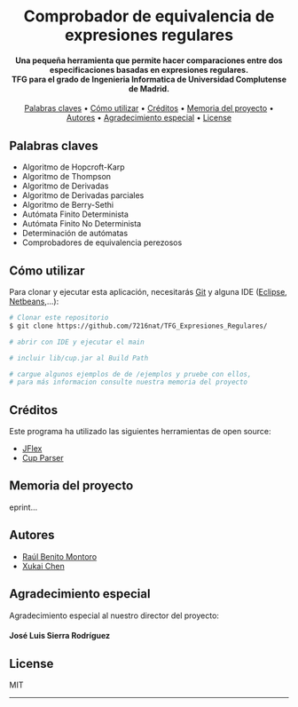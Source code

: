<h1 align="center">
  Comprobador de equivalencia de expresiones regulares
  <br>
</h1>

<h4 align="center">Una pequeña herramienta que permite hacer comparaciones entre dos especificaciones basadas en expresiones regulares. <br> TFG para el grado de Ingenieria Informatica de Universidad Complutense de Madrid.</h4>

<p align="center">
  <a href="#palabras-claves">Palabras claves</a> •
  <a href="#cómo-utilizar">Cómo utilizar</a> •
  <a href="#créditos">Créditos</a> •
  <a href="#memoria-del-proyecto">Memoria del proyecto</a> •
  <a href="#autores">Autores</a> •
  <a href="#agradecimiento-especial">Agradecimiento especial</a> •
  <a href="#license">License</a>
</p>

## Palabras claves

* Algoritmo de Hopcroft-Karp
* Algoritmo de Thompson
* Algoritmo de Derivadas
* Algoritmo de Derivadas parciales
* Algoritmo de Berry-Sethi
* Autómata Finito Determinista
* Autómata Finito No Determinista
* Determinación de autómatas
* Comprobadores de equivalencia perezosos


## Cómo utilizar

Para clonar y ejecutar esta aplicación, necesitarás [Git](https://git-scm.com) y alguna IDE ([Eclipse](https://www.eclipse.org/downloads/), [Netbeans](https://netbeans.apache.org/download/index.html),...):

```bash
# Clonar este repositorio
$ git clone https://github.com/7216nat/TFG_Expresiones_Regulares/

# abrir con IDE y ejecutar el main

# incluir lib/cup.jar al Build Path

# cargue algunos ejemplos de de /ejemplos y pruebe con ellos, 
# para más informacion consulte nuestra memoria del proyecto
```

## Créditos

Este programa ha utilizado las siguientes herramientas de open source:

- [JFlex](https://jflex.de/)
- [Cup Parser](https://www.cs.princeton.edu/~appel/modern/java/CUP/)

## Memoria del proyecto

eprint...

## Autores

* [Raúl Benito Montoro](https://github.com/Raulbe96)
* [Xukai Chen](https://github.com/7216nat/)

## Agradecimiento especial

Agradecimiento especial al nuestro director del proyecto:

#### José Luis Sierra Rodríguez

## License

MIT

---
